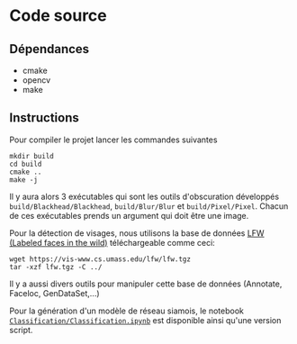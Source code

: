 # Code source

## Dépendances
- cmake
- opencv
- make

## Instructions

Pour compiler le projet lancer les commandes suivantes

```
mkdir build
cd build
cmake ..
make -j
```

Il y aura alors 3 exécutables qui sont les outils d'obscuration développés `build/Blackhead/Blackhead`, `build/Blur/Blur` et `build/Pixel/Pixel`. Chacun de ces exécutables prends un argument qui doit être une image.

Pour la détection de visages, nous utilisons la base de données [LFW (Labeled faces in the wild)](https://vis-www.cs.umass.edu/lfw/) téléchargeable comme ceci:

```
wget https://vis-www.cs.umass.edu/lfw/lfw.tgz
tar -xzf lfw.tgz -C ../
```

Il y a aussi divers outils pour manipuler cette base de données (Annotate, Faceloc, GenDataSet,...)

Pour la génération d'un modèle de réseau siamois, le notebook [`Classification/Classification.ipynb`](https://github.com/AurelienBesnier/Projet-HAI927/blob/main/src/Classification/Classification.ipynb) est disponible ainsi qu'une version script.
